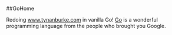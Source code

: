 ##GoHome

Redoing www.tynanburke.com in vanilla Go!
[Go](https://golang.org/) is a wonderful programming language from the people who brought you Google.